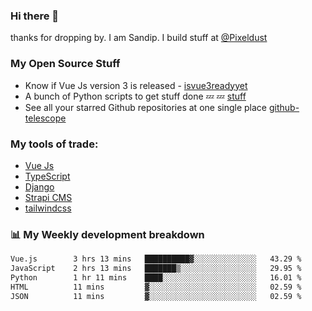 ### Hi there 👋

thanks for dropping by.
I am Sandip. I build stuff at [@Pixeldust](github.com/pixeldust-in/)

###  **My Open Source Stuff**

 - Know if Vue Js version 3 is released -  [isvue3readyyet](https://github.com/sandiprb/isvue3readyyet)
 - A bunch of Python scripts to get stuff done 💤 💤 [stuff](https://github.com/sandiprb/stuff)
 - See all your starred Github repositories at one single place [github-telescope](https://github.com/sandiprb/github-telescope)



###  **My tools of trade:**
 - [Vue Js](https://github.com/vuejs/vue/)
 - [TypeScript](https://github.com/microsoft/TypeScript)
 - [Django](github.com/django/django)
 - [Strapi CMS](github.com/strapi/strapi)
 - [tailwindcss](https://github.com/tailwindlabs/tailwindcss)


###  📊 **My Weekly development breakdown**
<!--START_SECTION:waka-->

```txt
Vue.js        3 hrs 13 mins   ██████████▓░░░░░░░░░░░░░░   43.29 %
JavaScript    2 hrs 13 mins   ███████▒░░░░░░░░░░░░░░░░░   29.95 %
Python        1 hr 11 mins    ████░░░░░░░░░░░░░░░░░░░░░   16.01 %
HTML          11 mins         ▓░░░░░░░░░░░░░░░░░░░░░░░░   02.59 %
JSON          11 mins         ▓░░░░░░░░░░░░░░░░░░░░░░░░   02.59 %
```

<!--END_SECTION:waka-->
